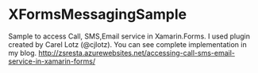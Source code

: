 # XFormsMessagingSample
Sample to access Call, SMS,Email service in Xamarin.Forms. I used plugin created by Carel Lotz (@cjlotz). You can see complete implementation in my blog. http://zsresta.azurewebsites.net/accessing-call-sms-email-service-in-xamarin-forms/

